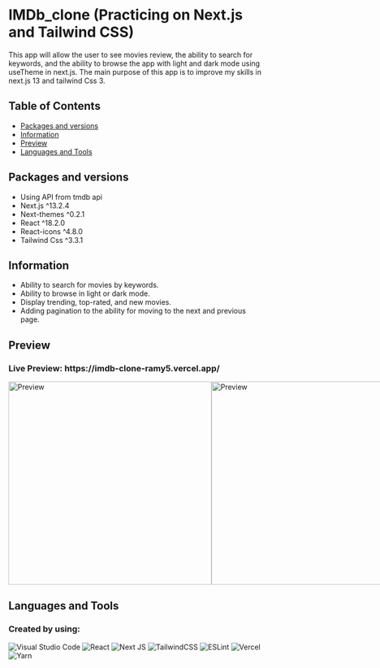 # IMDb_clone (Practicing on Next.js and Tailwind CSS)
This app will allow the user to see movies review, the ability to search for keywords, and the ability to browse the app with light and dark mode using useTheme in next.js.
The main purpose of this app is to improve my skills in next.js 13 and tailwind Css 3.

## Table of Contents
- <a href="#packages">Packages and versions</a>
- <a href="#information">Information</a>
- <a href="#preview">Preview</a>
- <a href="#language">Languages and Tools</a>


<h2 id="packages">Packages and versions</h2>
<ul>
  <li>Using API from tmdb api</li>
  <li>Next.js ^13.2.4</li>
  <li>Next-themes ^0.2.1</li>
  <li>React ^18.2.0</li>
  <li>React-icons ^4.8.0</li>
  <li>Tailwind Css ^3.3.1</li>
</ul>

<h2 id="information">Information</h2>
<ul>
  <li>Ability to search for movies by keywords.</li>
  <li>Ability to browse in light or dark mode.</li>
  <li>Display trending, top-rated, and new movies.</li>
  <li>Adding pagination to the ability for moving to the next and previous page.</li>
</ul>

<h2 id="preview">Preview</h2>
<h3>Live Preview: https://imdb-clone-ramy5.vercel.app/</h3>
<div style="display: flex">
  <img style="width: 400px" src="https://user-images.githubusercontent.com/74501165/234898702-5cd924fc-4eb8-4f93-90af-32d509932f4e.png" alt="Preview">
  <img style="width: 400px" src="https://user-images.githubusercontent.com/74501165/234898721-46f94258-6cee-4a9d-9ff2-7693ba4a0ad8.png" alt="Preview">
</div>

<h2 id="language">Languages and Tools</h2>

### Created by using:<br>
![Visual Studio Code](https://img.shields.io/badge/Visual%20Studio%20Code-0078d7.svg?style=for-the-badge&logo=visual-studio-code&logoColor=white)
![React](https://img.shields.io/badge/react-%2320232a.svg?style=for-the-badge&logo=react&logoColor=%2361DAFB)
![Next JS](https://img.shields.io/badge/Next-black?style=for-the-badge&logo=next.js&logoColor=white)
![TailwindCSS](https://img.shields.io/badge/tailwindcss-%2338B2AC.svg?style=for-the-badge&logo=tailwind-css&logoColor=white)
![ESLint](https://img.shields.io/badge/ESLint-4B3263?style=for-the-badge&logo=eslint&logoColor=white)
![Vercel](https://img.shields.io/badge/vercel-%23000000.svg?style=for-the-badge&logo=vercel&logoColor=white)
![Yarn](https://img.shields.io/badge/yarn-%232C8EBB.svg?style=for-the-badge&logo=yarn&logoColor=white)
